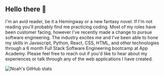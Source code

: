 ## Hello there 👋

I'm an avid reader, be it a Hemingway or a new fantasy novel. If I'm not reading you'll probably find me practicing coding. Most of my roles have been customer facing, however I've recently made a change to pursue software engineering. The industry excites me and I've been able to hone my skills in Javascript, Python, React, CSS, HTML, and other technologies through a 6 month Full Stack Software Engineering bootcamp at App Academy. Please feel free to reach out if you'd like to hear about my experiences or talk through any of the web applications I have created.

![Noah's GitHub stats](https://github-readme-stats.vercel.app/api?username=nwinzig&show_icons=true&theme=transparent&count_private=true)
<!--
**nwinzig/nwinzig** is a ✨ _special_ ✨ repository because its `README.md` (this file) appears on your GitHub profile.

Here are some ideas to get you started:

- 🔭 I’m currently working on ...
- 🌱 I’m currently learning ...
- 👯 I’m looking to collaborate on ...
- 🤔 I’m looking for help with ...
- 💬 Ask me about ...
- 📫 How to reach me: ...
- 😄 Pronouns: ...
- ⚡ Fun fact: ...
-->

